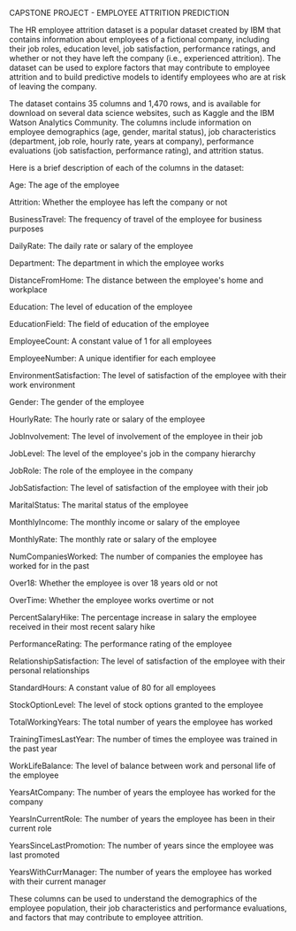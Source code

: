 CAPSTONE PROJECT - EMPLOYEE ATTRITION PREDICTION

The HR employee attrition dataset is a popular dataset created by IBM that contains information about employees of a fictional company, including their job roles, education level, job satisfaction, performance ratings, and whether or not they have left the company (i.e., experienced attrition). The dataset can be used to explore factors that may contribute to employee attrition and to build predictive models to identify employees who are at risk of leaving the company.

The dataset contains 35 columns and 1,470 rows, and is available for download on several data science websites, such as Kaggle and the IBM Watson Analytics Community. The columns include information on employee demographics (age, gender, marital status), job characteristics (department, job role, hourly rate, years at company), performance evaluations (job satisfaction, performance rating), and attrition status.

Here is a brief description of each of the columns in the dataset:

Age: The age of the employee

Attrition: Whether the employee has left the company or not

BusinessTravel: The frequency of travel of the employee for business purposes

DailyRate: The daily rate or salary of the employee

Department: The department in which the employee works

DistanceFromHome: The distance between the employee's home and workplace

Education: The level of education of the employee

EducationField: The field of education of the employee

EmployeeCount: A constant value of 1 for all employees

EmployeeNumber: A unique identifier for each employee

EnvironmentSatisfaction: The level of satisfaction of the employee with their work environment

Gender: The gender of the employee

HourlyRate: The hourly rate or salary of the employee

JobInvolvement: The level of involvement of the employee in their job

JobLevel: The level of the employee's job in the company hierarchy

JobRole: The role of the employee in the company

JobSatisfaction: The level of satisfaction of the employee with their job

MaritalStatus: The marital status of the employee

MonthlyIncome: The monthly income or salary of the employee

MonthlyRate: The monthly rate or salary of the employee

NumCompaniesWorked: The number of companies the employee has worked for in the past

Over18: Whether the employee is over 18 years old or not

OverTime: Whether the employee works overtime or not

PercentSalaryHike: The percentage increase in salary the employee received in their most recent salary hike

PerformanceRating: The performance rating of the employee

RelationshipSatisfaction: The level of satisfaction of the employee with their personal relationships

StandardHours: A constant value of 80 for all employees

StockOptionLevel: The level of stock options granted to the employee

TotalWorkingYears: The total number of years the employee has worked

TrainingTimesLastYear: The number of times the employee was trained in the past year

WorkLifeBalance: The level of balance between work and personal life of the employee

YearsAtCompany: The number of years the employee has worked for the company

YearsInCurrentRole: The number of years the employee has been in their current role

YearsSinceLastPromotion: The number of years since the employee was last promoted

YearsWithCurrManager: The number of years the employee has worked with their current manager

These columns can be used to understand the demographics of the employee population, their job characteristics and performance evaluations, and factors that may contribute to employee attrition.
